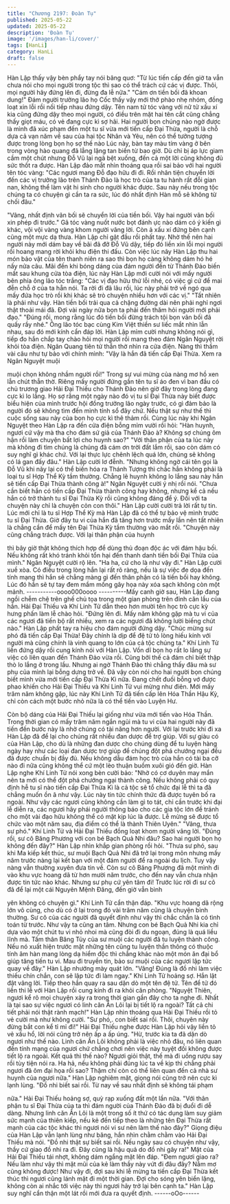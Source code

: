 ```yaml
---
title: "Chương 2197: Đoàn Tụ"
published: 2025-05-22
updated: 2025-05-22
description: 'Đoàn Tụ'
image: '/images/han-li/cover/'
tags: [HanLi]
category: HanLi
draft: false
---
```


Hàn Lập thấy vậy bèn phẩy tay nói bâng quơ:
"Từ lúc tiến cấp đến giờ ta vẫn chưa nói cho mọi người trong tộc
thì sao có thể trách cứ các vị được. Thôi, mọi người hãy đứng lên
đi, đừng đa lễ nữa."
"Cám ơn tiền bối đã khoan dung!"
Đám người trưởng lão họ Cốc thấy vậy mới thở phào nhẹ nhóm,
đồng loạt xin lỗi rồi nối tiếp nhau đứng dậy.
Tên nam tử tóc vàng với nữ tử xấu xí kia cũng đứng dậy theo mọi
người, có điều trên mặt hai tên cắt cũng chẳng thấy giọt máu, có
vẻ đang cực kì sợ hãi.
Hai người bọn chúng nào ngờ được là mình đã xúc phạm đến
một tu sĩ vừa mới tiến cấp Đại Thừa, người là chỗ dựa cả vạn
năm về sau của hai tộc Nhân và Yêu, nên có thể tưởng tượng
được trong lòng bọn họ sợ thế nào
Lúc này, bàn tay màu tím vàng ở bên trong vòng hào quang đã
lẳng lặng tan biến từ bao giờ. Dù chỉ bị áp lực giam cầm một chút
nhưng Đỗ Vũ lại ngã bệt xuống, đến cả một lời cũng không đủ
sức thốt ra được.
Hàn Lập đảo mắt nhìn thoáng qua rồi sai bảo với hai người tên
tóc vàng:
"Các ngươi mang Đỗ đạo hữu đi đi. Rồi nhân tiện chuyển lời đến
các vị trưởng lão trên Thánh Đảo là học trò của ta tu hành rất đỗi
gian nan, không thể làm vật hi sinh cho người khác được. Sau này
nếu trong tộc chúng ta có chuyện gì cần ta ra sức, lúc đó nhất
định Hàn mỗ sẽ không từ chối đâu."

"Vâng, nhất định vãn bối sẽ chuyển lời của tiền bối. Vậy hai người
vãn bối xin phép đi trước." Gã tóc vàng nuốt nước bọt đánh ực
nào dám có ý kiến gì khác, vội vội vàng vàng khom người vâng
lời.
Còn ả xấu xí đứng bên cạnh cũng một mực dạ thưa.
Hàn Lập chỉ gật đầu rồi phất tay.
Nhờ thế nên hai người này mới dám bay về bãi đã đỡ Đỗ Vũ dậy,
tiếp đó liền xin lỗi mọi người rồi hoang mang rời khỏi khu điện thi
đấu.
Còn việc lúc nãy Hàn Lập thu hai món bảo vật của tên thanh niên
ra sao thì bọn họ càng không dám hó hé nấy nửa câu.
Mãi đến khi bóng dáng của đám người đến từ Thánh Đảo biến
mất sau khung cửa tòa điện, lúc này Hàn Lập mới cười nói với
mấy người bên phía ông lão tóc trắng:
"Các vị đạo hữu thứ lỗi nhé, có việc gì cứ để mai đễn chỗ ở của ta
hẵn nói. Ta rời đi đã lâu rồi, lúc này phải trở về ngó qua mấy đứa
học trò rồi khi khác sẽ trò chuyện nhiều hơn với các vị."
"Tất nhiên là phải như vậy. Hàn tiền bối trải qua cả chặng đường
dài nên phải nghỉ ngơi thật thoải mái đã. Đợi vài ngày nữa bọn ta
phải đến thăm hỏi người mới phải đạo."
"Đúng rồi, mong rằng lúc đó tiền bối đừng trách tội bọn vãn bối đã
quấy rầy nhé." Ông lão tóc bạc cùng Kim Việt thiền sư liếc mắt
nhìn lẫn nhau, sau đó mới kính cẩn đáp lời.
Hàn Lập mỉm cười nhưng không nói gì, tiếp đo hắn chắp tay chào
hỏi mọi người rồi mang theo đám Ngân Nguyệt rời khỏi tòa điện.
Ngân Quang tiên tử thẫn thờ nhìn ra cửa điện. Nàng thì thầm vài
câu như tự bảo với chính mình:
"Vậy là hắn đã tiến cấp Đại Thừa. Xem ra Ngân Nguyệt muội

muội chọn không nhầm người rồi!"
Trong sự vui mừng của nàng mơ hồ xen lẫn chút thẫn thờ.
Riêng mấy người đứng gần tên tu sĩ áo đen vì ban đầu có chủ
trương giao Hải Đại Thiếu cho Thánh Đảo nên giờ đây trong lòng
đang cực kì lo lắng. Họ sợ rằng một ngày nào đó vị tu sĩ Đại Thừa
này biết được biểu hiện của mình trước hội đồng trưởng lão ngày
trước, có gì đảm bảo là người đó sẽ không tìm đến mình tính sổ
đây chứ. Nếu thật sự như thế thì cuộc sống sau này của bọn họ
cực kì thê thảm rồi.
Cùng lúc này khi Ngân Nguyệt theo Hàn Lập ra đến cửa điện
bỗng mỉm vười rồi hỏi:
"Hàn huynh, ngươi cứ vậy mà tha cho đám sứ giả của Thánh Đảo
à? Không sợ chúng ôm hận rồi làm chuyện bất lợi cho huynh
sao?"
"Với thân phận của ta lúc này mà không đi tìm chúng là chúng đã
cám ơn trời đất lắm rồi, sao còn dám có suy nghĩ gì khác chứ. Với
lại thực lực chênh lệch quá lớn, chúng sẽ không có lá gan đấy
đâu." Hàn Lập cười lơ đễnh.
"Nhưng không ngờ cái tên gọi là Đỗ Vũ khi nãy lại có thể biến hóa
ra Thánh Tượng thì chắc hẳn không phải là loại tu sĩ Hợp Thể Kỳ
tầm thường. Chẳng lẽ huynh không lo lắng sau này hắn sẽ tiến
cấp Đại Thừa thành công à!" Ngân Nguyệt cười ý nhị rồi nói.
"Chưa cần biết hắn có tiến cấp Đại Thừa thành công hay không,
nhưng kể cả nếu hắn có trở thành tu sĩ Đại Thừa Kỳ rồi cũng
không đáng để ý. Đối với ta chuyện này chỉ là chuyện cỏn con
thôi." Hàn Lập cười cười trả lời rất tự tin.
Lúc mới chỉ là tu sĩ Hợp Thể Kỳ mà Hàn Lập đã có thể tự bảo vệ
mình trước tu sĩ Đại Thừa. Giờ đây tu vi của hắn đã tăng hơn
trước mấy lần nên tất nhiên là chẳng cần để mấy tên Đại Thừa Kỳ
tầm thường vào mắt rồi.
"Chuyện này cũng chẳng trách được. Với lại thân phận của huynh

thì bây giờ thật không thích hợp để dùng thủ đoạn độc ác với đám
hậu bối. Nếu không rất khó tránh khỏi tổn hại đến thanh danh tiền
bối Đại Thừa của mình." Ngân Nguyệt cười rộ lên.
"Ha ha, cứ cho là như vậy đi." Hàn Lập cười xuề xòa. Có điều
trong lòng hắn lại rất rõ ràng, nếu là sự việc đe dọa đến tính mạng
thì hắn sẽ chẳng màng gì đến thân phận có là tiến bối hay không.
Lúc đó hắn sẽ tự tay đem mầm mống gây họa này xóa sạch
không còn một mảnh.
-----------oooo000oooo ----------Mấy canh giờ sau, Hàn Lập đang ngồi chễm chệ trên ghế chủ tọa
trong một gian phòng trên đỉnh căn lầu của hắn.
Hải Đại Thiếu và Khí Linh Tử dẫn theo hơn mười tên học trò cực
kỳ hưng phấn làm lễ chào hỏi.
"Đứng lên đi. Mấy năm không gặp mà tu vi của các ngươi đã tiến
bộ rất nhiều, xem ra các ngươi đã không lười biếng chút nào."
Hàn Lập phất tay ra hiệu cho đám người đứng dậy.
"Chúc mừng sư phó đã tiến cấp Đại Thừa! Đây chính là dịp để đệ
tử tỏ lòng hiếu kính với người mà cũng chính là vinh quang to lớn
của cả tộc chúng ta." Khí Linh Tử liền đứng dậy rồi cung kính nói
với Hàn Lập.
Vốn dĩ bọn họ rất lo lắng sự việc có liên quan đến Thánh Đảo vừa
rồi. Cũng bởi thế cả đám chỉ biết thập thò lo lắng ở trong lầu.
Nhưng ai ngờ Thánh Đảo thì chẳng thấy đâu mà sư phụ của mình
lại bỗng dưng trở về. Đã vậy còn nói cho hai người bọn chúng
biết mình vừa mới tiến cấp Đại Thừa Kì nữa.
Đang chết đuối bỗng vớ được phao khiến cho Hải Đại Thiếu và
Khí Linh Tử vui mừng như điên.
Mới mấy trăm năm không gặp, lúc này Khí Linh Tử đã tiến cấp lên
Hóa Thần Hậu Kỳ, chỉ còn cách một bước nhỏ nữa là có thể tiến
vào Luyện Hư.

Còn bộ dáng của Hải Đại Thiếu lại giống như vừa mới tiến vào
Hóa Thần.
Trong thời gian có mấy trăm năm ngắn ngủi mà tu vi của hai
người này đã tiến đến bước này là nhờ chúng có tài năng hơn
người. Với lại trước khi đi xa Hàn Lập đã để lại cho chúng rất
nhiều đan dược để trợ giúp.
Với sự giàu có của Hàn Lập, cho dù là những đan dược cho
chúng dùng để tu luyện hàng ngày hay như các loại đan dược trợ
giúp để chúng đột phá chướng ngại đều đã được chuẩn bị đầy
đủ. Nếu không dẫu đám học trò của hắn có tài ba cỡ nào đi nữa
cũng không thể cứ một lèo thuận buồm xuôi gió đến giờ.
Hàn Lập nghe Khí Linh Tử nói xong bèn cười bảo:
"Nhờ có cơ duyên may mắn nên ta mới có thể đột phá chướng
ngại thành công. Nếu không phải có quy định hễ tu sĩ nào tiến cấp
Đại Thừa Kì là cả tộc sẽ tổ chức đại lễ thì ta đã chẳng muốn ồn ã
như vậy. Lúc này tin tức chính thức đã được tuyên bố ra ngoài.
Như vậy các ngươi cũng không cần làm gì to tát, chỉ cần trước khi
đại lễ diễn ra, các ngươi hãy phái người thông báo cho các gia tộc
lớn đề tránh cho một vài đạo hữu không thể có mặt kịp lúc là
được. Lễ mừng sẽ được tổ chức vào một năm sau, địa điểm có
thể là thành Thiên Uyên."
"Vâng, thưa sư phó." Khí Linh Tử và Hải Đại Thiếu đồng loạt
khom người vâng lời.
"Đúng rồi, sư cô Băng Phương với con bé Bạch Quả Nhi đâu?
Sao hai người bọn họ không đến đây?" Hàn Lập nhìn khắp gian
phòng rồi hỏi.
"Thưa sư phó, sau khi Ma kiếp kết thúc, sư muội Bạch Quả Nhi đã
trở lại trong môn nhưng mấy năm trước nàng lại kết bạn với một
đám người để ra ngoài du lịch. Tuy vậy nàng vẫn thường xuyên
đưa tin về. Còn sư cô Băng Phượng đã một mình đi vào khu vực
hoang dã từ hơn mười năm trước, cho đến nay vẫn chưa nhận
được tin tức nào khác. Nhưng sư phụ cứ yên tâm đi! Trước lúc rời
đi sư cô đã để lại một cái Nguyên Mệnh Đăng, đến giờ vẫn bình

yên không có chuyện gì." Khí Linh Tử cẩn thận đáp.
"Khu vực hoang dã rộng lớn vô cùng, cho dù có ở lại trong đó vài
trăm năm cũng là chuyện bình thường. Sư cô của các người đã
quyết định như vậy thì chắc chắn là có tình toán từ trước. Như vậy
ta cũng an tâm. Nhưng con bé Bạch Quả Nhi kia chỉ dựa vào một
chút tu vi nhỏ nhoi mà cũng đòi đi du ngoạn, đúng là quá liều lĩnh
mà. Tấm thân Băng Tủy của sư muội các người đã tu luyện thành
công. Nếu nó xuất hiện trước mặt những tên cũng tu luyện thần
thông có thuộc tính âm hàn mang lòng dạ hiểm độc thì chẳng
khác nào một món ăn đại bổ giúp tăng tiến tu vi. Mau đi truyền tin,
bảo sư muội của các ngươi lập tức quay về đây." Hàn Lập
nhướng mày quát lớn.
"Vâng! Đúng là đồ nhi làm việc thiếu chín chắn, con sẽ lập tức đi
làm ngay." Khí Linh Tử hoảng sợ. Hắn lật đật vâng lời.
Tiếp theo hắn quay ra sau dặn dò một tên đệ tử. Tên để tử đó liền
thi lễ với Hàn Lập rồi cung kính đi ra khỏi căn phòng.
"Nguyệt Thiên, ngươi kể rõ mọi chuyện xảy ra trong thời gian gần
đây cho ta nghe đi. Nhất là tại sao sự việc ngươi có linh căn Ẩn
Lôi lại bị tiết lộ ra ngoài? Tất cả chi tiết phải nói thật rành mạch!"
Hàn Lập nhìn thoáng qua Hải Đại Thiếu rồi tỏ vẻ cười mà như
không cười.
"Sư phó,. con biết sai rồi. Thôi, chuyên này đừng bắt con kể tỉ mỉ
đi!" Hải Đại Thiếu nghe được Hàn Lập hỏi vậy liền tỏ vẻ xấu hổ,
lời nói cũng trở nên ấp a ấp úng.
"Hừ, trước kia ta đã dặn dò ngươi như thế nào. Linh căn Ẩn Lôi
không phải là việc nhỏ đâu, nó liên quan đến tính mạng của ngươi
chứ chẳng chơi nên việc này tuyệt đối không được tiết lộ ra ngoài.
Kết quả thì thế nào? Ngươi giỏi thật, thế mà đi uống rượu say rồi
tùy tiện nói ra. Ha hả, nếu không phải đúng lúc ta về kịp thì chẳng
phải ngươi đã ôm đại họa rồi sao? Thậm chí còn có thể liên quan
đến cả nhà sư huynh của ngươi nữa." Hàn Lập nghiêm mặt, giọng
nói cũng trở nên cực kì lạnh lùng.
"Đồ nhi biết sai rồi. Từ nay về sau nhất định sẽ không tái phạm

nữa." Hải Đại Thiếu hoảng sợ, quỳ rạp xuống đất một lần nữa.
"Với thân phận tu sĩ Đại Thừa của ta thì đám người của Thánh
Đảo đã bị đuổi đi dễ dàng. Nhưng linh căn Ẩn Lôi là một trong số
ít thứ có tác dụng làm suy giảm sức mạnh của thiên kiếp, nếu kẻ
đến tiếp theo là những tên Đại Thừa rất mạnh của các tộc khác
thì ngươi nói vi sư nên làm thế nào đây?" Giọng điệu của Hàn Lập
vẫn lạnh lùng như băng, hắn nhìn chằm chằm vào Hải Đại Thiếu
mà nói.
"Đồ nhi thật sự biết sai rồi. Nếu ngày sau có chuyện như vậy, thầy
cứ giao đồ nhi ra đi. Đây cũng là hậu quả do đồ nhi gây ra!" Mặt
của Hải Đại Thiếu tái nhợt, không dám ngẩng mặt lên đáp.
"Đem ngươi giao ra? Nếu làm như vậy thì mặt mũi của kẻ làm
thầy này vứt đi đâu đây? Nằm mơ cũng không được! Như vậy đi,
đợi sau khi lễ mừng ta tiến cấp Đại Thừa kết thúc thì ngươi cũng
lánh mặt đi một thời gian. Đợi cho sóng yên biển lặng, không còn
ai nhắc tới việc này thì ngươi hãy trở lại bên cạnh ta." Hàn Lập
suy nghĩ cẩn thận một lát rồi mới đưa ra quyết định.
------oOo------
